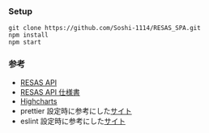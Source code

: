 ### Setup

```
git clone https://github.com/Soshi-1114/RESAS_SPA.git
npm install
npm start
```

### 参考

- [RESAS API](https://opendata.resas-portal.go.jp/)
- [RESAS API 仕様書](https://opendata.resas-portal.go.jp/docs/api/v1/index.html)
- [Highcharts](https://www.highcharts.com/)
- prettier 設定時に参考にした[サイト](https://dev.classmethod.jp/articles/introduce-prettier/)
- eslint 設定時に参考にした[サイト](https://qiita.com/awakia/items/3a05edfa135762d7952c)
